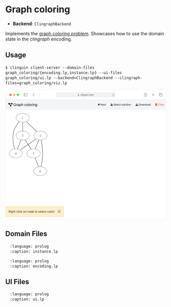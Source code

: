 # Graph coloring

- **Backend**:   `ClingraphBackend`

Implements the [graph coloring problem](https://en.wikipedia.org/wiki/Graph_coloring). Showcases how to use the domain state in the *clingraph* encoding.


## Usage

```console
$ clinguin client-server --domain-files graph_coloring/{encoding.lp,instance.lp} --ui-files graph_coloring/ui.lp --backend=ClingraphBackend --clingraph-files=graph_coloring/viz.lp
```



<img src="https://github.com/potassco/clinguin/blob/master/examples/angular/graph_coloring/ui.gif?raw=true">

## Domain Files

```{literalinclude} ../../../examples/angular/graph_coloring/instance.lp
  :language: prolog
  :caption: instance.lp
```
```{literalinclude} ../../../examples/angular/graph_coloring/encoding.lp
  :language: prolog
  :caption: encoding.lp
```

## UI Files

```{literalinclude} ../../../examples/angular/graph_coloring/ui.lp
  :language: prolog
  :caption: ui.lp
```
